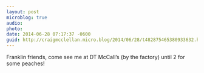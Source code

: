 ```yaml
---
layout: post
microblog: true
audio: 
photo: 
date: 2014-06-28 07:17:37 -0600
guid: http://craigmcclellan.micro.blog/2014/06/28/t482875465380933632.html
---
```

Franklin friends, come see me at DT McCall’s (by the factory) until 2 for some peaches!

